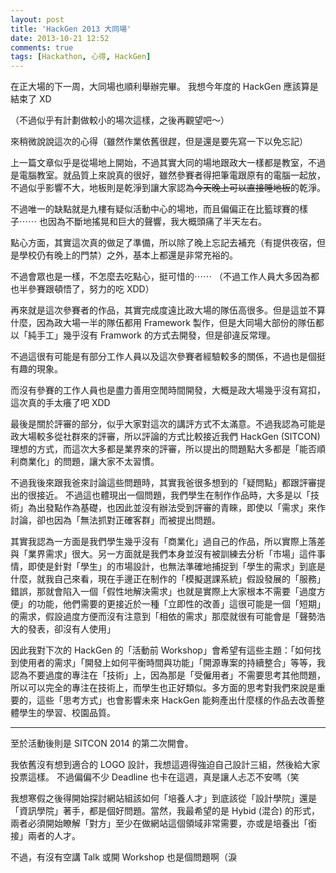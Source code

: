 ```yaml
---
layout: post
title: 'HackGen 2013 大同場'
date: 2013-10-21 12:52
comments: true
tags: [Hackathon, 心得, HackGen]
---
```

在正大場的下一周，大同場也順利舉辦完畢。
我想今年度的 HackGen 應該算是結束了 XD

（不過似乎有計劃做較小的場次這樣，之後再觀望吧～）

來稍微說說這次的心得（雖然作業依舊很趕，但是還是要先寫一下以免忘記）

<!--more-->

上一篇文章似乎是從場地上開始，不過其實大同的場地跟政大一樣都是教室，不過是電腦教室。就品質上來說真的很好，雖然參賽者得把筆電跟原有的電腦一起放，不過似乎影響不大，地板則是乾淨到讓大家認為<del>今天晚上可以直接睡地板</del>的乾淨。

不過唯一的缺點就是九樓有疑似活動中心的場地，而且偏偏正在比籃球賽的樣子⋯⋯
也因為不斷地搖晃和巨大的聲響，我大概頭痛了半天左右。

點心方面，其實這次真的做足了準備，所以除了晚上忘記去補充（有提供夜宿，但是學校仍有晚上的門禁）之外，基本上都還是非常充裕的。

不過會眾也是一樣，不怎麼去吃點心，挺可惜的⋯⋯
（不過工作人員大多因為都也半參賽跟頓悟了，努力的吃 XDD）

再來就是這次參賽者的作品，其實完成度遠比政大場的隊伍高很多。但是這並不算什麼，因為政大場一半的隊伍都用 Framework 製作，但是大同場大部份的隊伍都以「純手工」幾乎沒有 Framwork 的方式去開發，但是卻違反常理。

不過這很有可能是有部分工作人員以及這次參賽者經驗較多的關係，不過也是個挺有趣的現象。

而沒有參賽的工作人員也是盡力善用空閒時間開發，大概是政大場幾乎沒有寫扣，這次真的手太癢了吧 XDD

最後是關於評審的部分，似乎大家對這次的講評方式不太滿意。不過我認為可能是政大場較多從社群來的評審，所以評論的方式比較接近我們 HackGen (SITCON) 理想的方式，而這次大多都是業界來的評審，所以提出的問題點大多都是「能否順利商業化」的問題，讓大家不太習慣。

不過我後來跟我爸來討論這些問題時，其實我爸很多想到的「疑問點」都跟評審提出的很接近。
不過這也體現出一個問題，我們學生在制作作品時，大多是以「技術」為出發點作為基礎，也因此並沒有辦法受到評審的青睞，即使以「需求」來作討論，卻也因為「無法抓對正確客群」而被提出問題。

其實我認為一方面是我們學生幾乎沒有「商業化」過自己的作品，所以實際上落差與「業界需求」很大。另一方面就是我們本身並沒有被訓練去分析「市場」這件事情，即使是針對「學生」的市場設計，也無法準確地捕捉到「學生的需求」到底是什麼，就我自己來看，現在手邊正在制作的「模擬選課系統」假設發展的「服務」錯誤，那就會陷入一個「假性地解決需求」也就是實際上大家根本不需要「過度方便」的功能，他們需要的更接近於一種「立即性的改善」這很可能是一個「短期」的需求，假設過度方便而沒有注意到「相依的需求」那麼就很有可能會是「聲勢浩大的發表，卻沒有人使用」

因此我對下次的 HackGen 的「活動前 Workshop」會希望有這些主題：「如何找到使用者的需求」「開發上如何平衡時間與功能」「開源專案的持續整合」等等，我認為不要過度的專注在「技術」上，因為那是「受僱用者」不需要思考其他問題，所以可以完全的專注在技術上，而學生也正好類似。多方面的思考對我們來說是重要的，這些「思考方式」也會影響未來 HackGen 能夠產出什麼樣的作品去改善整體學生的學習、校園品質。

---

至於活動後則是 SITCON 2014 的第二次開會。

我依舊沒有想到適合的 LOGO 設計，我想這週得強迫自己設計三組，然後給大家投票這樣。
不過偏偏不少 Deadline 也卡在這週，真是讓人忐忑不安嗎（笑

我想寒假之後得開始探討網站組該如何「培養人才」到底該從「設計學院」還是「資訊學院」著手，都是個好問題。當然，我最希望的是 Hybid (混合) 的形式，兩者必須開始瞭解「對方」至少在做網站這個領域非常需要，亦或是培養出「銜接」兩者的人才。

不過，有沒有空講 Talk 或開 Workshop 也是個問題啊（淚
